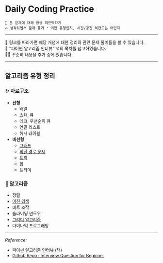# Daily Coding Practice

```
🌈 푼 문제에 대해 항상 피드백하기
🔥 생각하면서 문제 풀기 : 어떤 유형인지, 시간/공간 복잡도는 어떤지
```

 
---
👀 링크를 따라가면 해당 개념에 대한 정리와 관련 문제 풀이들을 볼 수 있습니다. <br>
📘 "파이썬 알고리즘 인터뷰" 책의 목차를 참고하였습니다. <br>
🤹‍♀️ 꾸준히 내용을 추가 중에 있습니다.

---

## 알고리즘 유형 정리


### ✨ 자료구조
* **선형**
  * 배열
  * 스택, 큐
  * 데크, 우선순위 큐
  * 연결 리스트
  * 해시 테이블
* **비선형**
  * [그래프](./자료구조/그래프/graph.md)
  * [최단 경로 문제](./자료구조/최단%20경로%20문제/shortest_route.md)
  * [트리](./자료구조/트리/tree.md)
  * 힙
  * 트라이
  
### 💫 알고리즘
  * 정렬
  * [이진 검색](./알고리즘/이진탐색/binary_search.md)
  * 비트 조작
  * 슬라이딩 윈도우
  * [그리디 알고리즘](./알고리즘/그리디/greedy.md)
  * 다이나믹 프로그래밍

---

*Reference:*
- 파이썬 알고리즘 인터뷰 (책)
- [Github Repo : Interview Question for Beginner](https://github.com/JaeYeopHan/Interview_Question_for_Beginner)